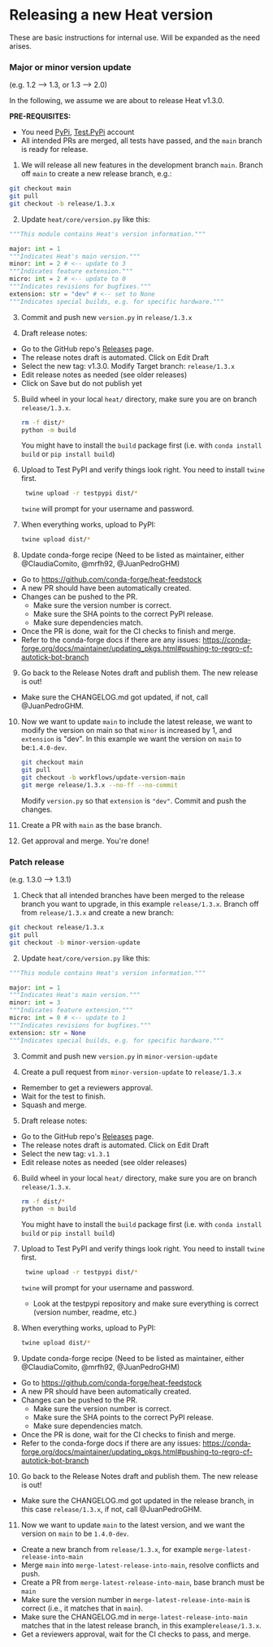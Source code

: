# Releasing a new Heat version

These are basic instructions for internal use. Will be expanded as the need arises.

### Major or minor version update

(e.g. 1.2 --> 1.3, or 1.3 --> 2.0)

In the following, we assume we are about to release Heat v1.3.0.

**PRE-REQUISITES:**

- You need [PyPi](https://pypi.org/), [Test.PyPi](https://test.pypi.org/) account
- All intended PRs are merged, all tests have passed, and the `main` branch is ready for release.

1. We will release all new features in the development branch `main`. Branch off  `main` to create a new release branch, e.g.:

```bash
git checkout main
git pull
git checkout -b release/1.3.x
```

2. Update `heat/core/version.py` like this:

```python
"""This module contains Heat's version information."""

major: int = 1
"""Indicates Heat's main version."""
minor: int = 2 # <-- update to 3
"""Indicates feature extension."""
micro: int = 2 # <-- update to 0
"""Indicates revisions for bugfixes."""
extension: str = "dev" # <-- set to None
"""Indicates special builds, e.g. for specific hardware."""
```

3. Commit and push new `version.py` in `release/1.3.x`

4. Draft release notes:

  - Go to the GitHub repo's [Releases](https://github.com/helmholtz-analytics/heat/releases) page.
  - The release notes draft is automated. Click on Edit Draft
  - Select the new tag: v1.3.0. Modify Target branch: `release/1.3.x`
  - Edit release notes as needed (see older releases)
  - Click on Save but do not publish yet

5. Build wheel in your local `heat/` directory, make sure you are on branch `release/1.3.x`.

   ```bash
   rm -f dist/*
   python -m build
   ```

   You might have to install the `build` package first (i.e. with `conda install build` or `pip install build`)

6. Upload to Test PyPI and verify things look right. You need to install `twine` first.

    ```bash
     twine upload -r testpypi dist/*
     ```

    `twine` will prompt for your username and password.

7. When everything works, upload to PyPI:

   ```bash
   twine upload dist/*
   ```

8. Update conda-forge recipe (Need to be listed as maintainer, either @ClaudiaComito, @mrfh92, @JuanPedroGHM)
  - Go to https://github.com/conda-forge/heat-feedstock
  - A new PR should have been automatically created.
  - Changes can be pushed to the PR.
    - Make sure the version number is correct.
    - Make sure the SHA points to the correct PyPI release.
    - Make sure dependencies match.
  - Once the PR is done, wait for the CI checks to finish and merge.
  - Refer to the conda-forge docs if there are any issues: https://conda-forge.org/docs/maintainer/updating_pkgs.html#pushing-to-regro-cf-autotick-bot-branch

9. Go back to the Release Notes draft and publish them. The new release is out!

  - Make sure the CHANGELOG.md got updated, if not, call @JuanPedroGHM.

10. Now we want to update `main` to include the latest release,  we want to modify the version on main so that `minor` is increased by 1, and  `extension` is "dev".  In this example we want the version on `main` to be:`1.4.0-dev`.

    ```bash
    git checkout main
    git pull
    git checkout -b workflows/update-version-main
    git merge release/1.3.x --no-ff --no-commit
    ```

    Modify `version.py` so that `extension` is `"dev"`. Commit and push the changes.

12. Create a PR with `main` as the base branch.


13. Get approval and merge. You're done!

### Patch release

(e.g. 1.3.0 --> 1.3.1)

1. Check that all intended branches have been merged to the release branch you want to upgrade, in this example `release/1.3.x`. Branch off from `release/1.3.x` and create a new branch:

```bash
git checkout release/1.3.x
git pull
git checkout -b minor-version-update
```

2. Update `heat/core/version.py` like this:

```python
"""This module contains Heat's version information."""

major: int = 1
"""Indicates Heat's main version."""
minor: int = 3
"""Indicates feature extension."""
micro: int = 0 # <-- update to 1
"""Indicates revisions for bugfixes."""
extension: str = None
"""Indicates special builds, e.g. for specific hardware."""
```

3. Commit and push new `version.py` in `minor-version-update`

4. Create a pull request from `minor-version-update` to `release/1.3.x`

  - Remember to get a reviewers approval.
  - Wait for the test to finish.
  - Squash and merge.


5. Draft release notes:

  - Go to the GitHub repo's [Releases](https://github.com/helmholtz-analytics/heat/releases) page.
  - The release notes draft is automated. Click on Edit Draft
  - Select the new tag: `v1.3.1`
  - Edit release notes as needed (see older releases)

6. Build wheel in your local `heat/` directory, make sure you are on branch `release/1.3.x`.

   ```bash
   rm -f dist/*
   python -m build
   ```

   You might have to install the `build` package first (i.e. with `conda install build` or `pip install build`)

7. Upload to Test PyPI and verify things look right. You need to install `twine` first.

    ```bash
     twine upload -r testpypi dist/*
     ```

    `twine` will prompt for your username and password.

    - Look at the testpypi repository and make sure everything is correct (version number, readme, etc.)

8. When everything works, upload to PyPI:

   ```bash
   twine upload dist/*
   ```

9. Update conda-forge recipe (Need to be listed as maintainer, either @ClaudiaComito, @mrfh92, @JuanPedroGHM)
  - Go to https://github.com/conda-forge/heat-feedstock
  - A new PR should have been automatically created.
  - Changes can be pushed to the PR.
    - Make sure the version number is correct.
    - Make sure the SHA points to the correct PyPI release.
    - Make sure dependencies match.
  - Once the PR is done, wait for the CI checks to finish and merge.
  - Refer to the conda-forge docs if there are any issues: https://conda-forge.org/docs/maintainer/updating_pkgs.html#pushing-to-regro-cf-autotick-bot-branch


10. Go back to the Release Notes draft and publish them. The new release is out!
  - Make sure the CHANGELOG.md got updated in the release branch, in this case `release/1.3.x`, if not, call @JuanPedroGHM.

11. Now we want to update `main` to the latest version, and we want the version on `main` to be `1.4.0-dev`.
  - Create a new branch from `release/1.3.x`, for example `merge-latest-release-into-main`
  - Merge `main` into `merge-latest-release-into-main`, resolve conflicts and push.
  - Create a PR from `merge-latest-release-into-main`, base branch must be `main`
  - Make sure the version number in `merge-latest-release-into-main` is correct (i.e., it matches that in `main`).
  - Make sure the CHANGELOG.md in `merge-latest-release-into-main` matches that in the latest release branch, in this example`release/1.3.x`.
  - Get a reviewers approval, wait for the CI checks to pass, and merge.
